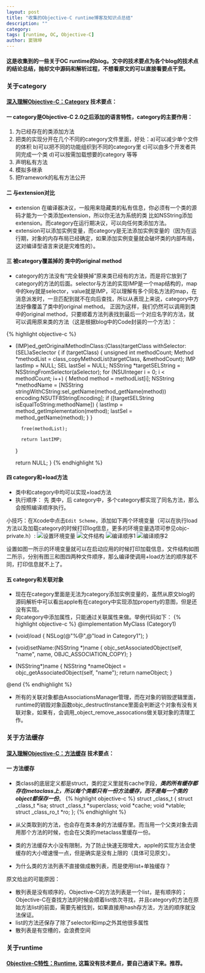 ```yaml
---
layout: post
title: "收集的Objective-C runtime博客及知识点总结"
description: ""
category: 
tags: [runtime, OC, Objective-C]
author: 窦锦坤
---
```


#### 这是收集到的一些关于OC runtime的blog。文中的技术要点为各个blog的技术点的结论总结，抛却文中源码和解析过程，不想看原文的可以直接看要点干货。

### 关于category

#### [深入理解Objective-C：Category](http://tech.meituan.com/DiveIntoCategory.html) 技术要点：

#### 一 category是Objective-C 2.0之后添加的语言特性，category的主要作用：
1. 为已经存在的类添加方法
2. 把类的实现分开在几个不同的category文件里面，好处：a)可以减少单个文件的体积 b)可以把不同的功能组织到不同的category里 c)可以由多个开发者共同完成一个类 d)可以按需加载想要的category 等等
3. 声明私有方法
4. 模拟多继承
5. 把framework的私有方法公开


#### 二 与extension对比
- extension 在编译器决议，一般用来隐藏类的私有信息，你必须有一个类的源码才能为一个类添加extension，所以你无法为系统的类 比如NSString添加extension。而category在运行期决议，可以向任何类添加方法。
- extension可以添加实例变量，而category是无法添加实例变量的（因为在运行期，对象的内存布局已经确定，如果添加实例变量就会破坏类的内部布局，这对编译型语言来说是灾难性的）。

#### 三 被category覆盖掉的 类中的original method
- category的方法没有“完全替换掉”原来类已经有的方法，而是将它放到了category的方法的后面。selector与方法的实现IMP是一个map结构的，map中的key就是selector，value就是IMP，可以理解有多个同名方法的map，在消息派发时，一旦匹配到就不在向后查找，所以从表现上来说，category中方法好像覆盖了类中的original method。 正因为这样，我们仍然可以调用到类中的original method，只要顺着方法列表找到最后一个对应名字的方法，就可以调用原来类的方法（这是根据blog中的Code封装的一个方法）：

{% highlight objective-c %}
- (IMP)ed_getOriginalMethodInClass:(Class)targetClass withSelector:(SEL)aSeclector
{
    if (targetClass) {
        unsigned int methodCount;
        Method *methodList = class_copyMethodList(targetClass, &methodCount);
        IMP lastImp = NULL;
        SEL lastSel = NULL;
        NSString *targetSELString = NSStringFromSelector(aSelector);
        for (NSUInteger i = 0; i < methodCount; i++) {
            Method method = methodList[i];
            NSString *methodName = [NSString stringWithCString:sel_getName(method_getName(method)) 
                                        encoding:NSUTF8StringEncoding];
            if ([targetSELString isEqualToString:methodName]) {
                lastImp = method_getImplementation(method);
                lastSel = method_getName(method);
            }
        }
    
        free(methodList);
        
        return lastIMP;
    }
    
    return NULL;
}
{% endhighlight %}

#### 四 category和+load方法
- 类中和category中均可以实现+load方法
- 执行顺序： 先 类中，后 category中，多个category都实现了同名方法，那么会按照编译顺序执行。

小技巧：在Xcode中点击`Edit Scheme`，添加如下两个环境变量（可以在执行load方法以及加载category的时候打印log信息，更多的环境变量选项可参见objc-private.h）:
![设置环境变量](http://tech.meituan.com/img/diveintocategory/environment_vars.png)
![文件结构](http://tech.meituan.com/img/diveintocategory/project.png)
![编译顺序1](http://tech.meituan.com/img/diveintocategory/compile1.png)
![编译顺序2](http://tech.meituan.com/img/diveintocategory/compile2.png)

设置如图一所示的环境变量就可以在启动应用的时候打印加载信息，文件结构如图二所示，分别有图三和图四两种文件顺序，那么编译使调用+load方法的顺序就不同，打印信息就不上了。

#### 五 category和关联对象
- 现在在category里面是无法为category添加实例变量的，虽然从原文blog的源码解析中可以看出apple有在category中实现添加property的意图，但是还没有实现。
- 向category中添加属性，只能通过关联属性来做。举例代码如下：
{% highlight objective-c %}
@implementation MyClass (Category1)

+ (void)load
{
    NSLog(@"%@",@"load in Category1");
}

- (void)setName:(NSString *)name
{
    objc_setAssociatedObject(self,
                             "name",
                             name,
                             OBJC_ASSOCIATION_COPY);
}

- (NSString*)name
{
    NSString *nameObject = objc_getAssociatedObject(self, "name");
    return nameObject;
}

@end
{% endhighlight %}

- 所有的关联对象都由AssociationsManager管理，而在对象的销毁逻辑里面，runtime的销毁对象函数objc_destructInstance里面会判断这个对象有没有关联对象，如果有，会调用_object_remove_assocations做关联对象的清理工作。


### 关于方法缓存

#### [深入理解Objective-C：方法缓存](http://tech.meituan.com/DiveIntoMethodCache.html) 技术要点：

#### 一 方法缓存
- 类class的底层定义都是struct，类的定义里就有cache字段，***类的所有缓存都存在metaclass上，所以每个类都只有一份方法缓存，而不是每一个类的object都保存一份***。
{% highlight objective-c %}
    struct _class_t {
      struct _class_t *isa;
      struct _class_t *superclass;
      void *cache;
      void *vtable;
      struct _class_ro_t *ro;
    };
{% endhighlight %}

- 从父类取到的方法，也会存在类本身的方法缓存里。而当用一个父类对象去调用那个方法的时候，也会在父类的metaclass里缓存一份。
- 类的方法缓存大小没有限制，为了防止快速无限增大，apple的实现方法会使缓存的大小增速慢一点，但是确实是没有上限的（具体可见原文）。
- 为什么类的方法列表不直接做成散列表，而是使用list+单独缓存？

原文给出的可能原因：

- 散列表是没有顺序的，Objective-C的方法列表是一个list，是有顺序的；Objective-C在查找方法的时候会顺着list依次寻找，并且category的方法在原始方法list的前面，需要先被找到，如果直接用hash存方法，方法的顺序就没法保证。
- list的方法还保存了除了selector和imp之外其他很多属性
- 散列表是有空槽的，会浪费空间


### 关于runtime

#### [Objective-C特性：Runtime](http://www.jianshu.com/p/25a319aee33d), 这篇没有技术要点，要自己通读下来。推荐。
